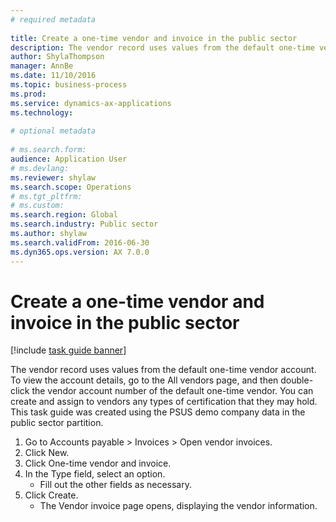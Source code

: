 ```yaml
--- 
# required metadata 
 
title: Create a one-time vendor and invoice in the public sector
description: The vendor record uses values from the default one-time vendor account. 
author: ShylaThompson
manager: AnnBe 
ms.date: 11/10/2016
ms.topic: business-process 
ms.prod:  
ms.service: dynamics-ax-applications 
ms.technology:  
 
# optional metadata 
 
# ms.search.form:   
audience: Application User 
# ms.devlang:  
ms.reviewer: shylaw
ms.search.scope: Operations 
# ms.tgt_pltfrm:  
# ms.custom:  
ms.search.region: Global
ms.search.industry: Public sector
ms.author: shylaw
ms.search.validFrom: 2016-06-30 
ms.dyn365.ops.version: AX 7.0.0 
---
```

# Create a one-time vendor and invoice in the public sector

[!include [task guide banner](../../includes/task-guide-banner.md)]

The vendor record uses values from the default one-time vendor account. To view the account details, go to the All vendors page, and then double-click the vendor account number of the default one-time vendor. You can create and assign to vendors any types of certification that they may hold. This task guide was created using the PSUS demo company data in the public sector partition.

1. Go to Accounts payable > Invoices > Open vendor invoices.
2. Click New.
3. Click One-time vendor and invoice.
4. In the Type field, select an option.
    * Fill out the other fields as necessary.  
5. Click Create.
    * The Vendor invoice page opens, displaying the vendor information.  

